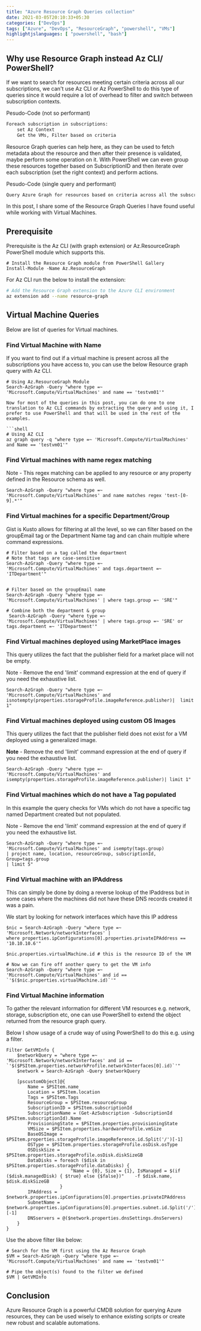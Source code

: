 ```yaml
---
title: "Azure Resource Graph Queries collection"
date: 2021-03-05T20:10:33+05:30
categories: ["DevOps"]
tags: ["Azure", "DevOps", "ResourceGraph", "powershell", "VMs"]
highlightjslanguages: [ "powershell", "bash"]
---
```


## Why use Resource Graph instead Az CLI/ PowerShell?

If we want to search for resources meeting certain criteria across all our subscriptions, we can't use Az CLI or Az PowerShell to do this type of queries since it would require a lot of overhead to filter and switch between subscription contexts.

Pesudo-Code (not so performant)

```txt
Foreach subscription in subscriptions:
    set Az Context
    Get the VMs, Filter based on criteria
```

Resource Graph queries can help here, as they can be used to fetch metadata about the resource and then after their presence is validated, maybe perform some operation on it. With PowerShell we can even group these resources together based on SubscriptionID and then iterate over each subscription (set the right context) and perform actions.

Pesudo-Code (single query and performant)

```txt
Query Azure Graph for resources based on criteria across all the subscriptions
```

In this post, I share some of the Resource Graph Queries I have found useful while working with Virtual Machines.

## Prerequisite

Prerequisite is the Az CLI (with graph extension) or Az.ResourceGraph PowerShell module which supports this.

```pwsh
# Install the Resource Graph module from PowerShell Gallery
Install-Module -Name Az.ResourceGraph
```

For Az CLI run the below to install the extension:

```bash
# Add the Resource Graph extension to the Azure CLI environment
az extension add --name resource-graph
```

## Virtual Machine Queries

Below are list of queries for Virtual machines.

### Find Virtual Machine with Name

If you want to find out if a virtual machine is present across all the subscriptions you have access to, you can use the below Resource graph query with Az CLI.

```pwsh
# Using Az.ResourceGraph Module
Search-AzGraph -Query "where type =~ 'Microsoft.Compute/VirtualMachines' and name == 'testvm01'"

Now for most of the queries in this post, you can do one to one translation to Az CLI commands by extracting the query and using it, I prefer to use PowerShell and that will be used in the rest of the examples.

```shell
# Using AZ CLI
az graph query -q "where type =~ 'Microsoft.Compute/VirtualMachines' and Name == 'testvm01'"
```

### Find Virtual machines with name regex matching

Note - This regex matching can be applied to any resource or any property defined in the Resource schema as well.

```pwsh
Search-AzGraph -Query "where type =~ 'Microsoft.Compute/VirtualMachines' and name matches regex 'test-[0-9].*'"
```

### Find Virtual machines for a specific Department/Group

Gist is Kusto allows for filtering at all the level, so we can filter based on the groupEmail tag or the Department Name tag and can chain multiple where command expressions.

```pwsh
# Filter based on a tag called the department
# Note that tags are case-sensitive
Search-AzGraph -Query "where type =~ 'Microsoft.Compute/VirtualMachines' and tags.department =~ 'ITDepartment'"
 
 
# Filter based on the groupEmail name
Search-AzGraph -Query "where type =~ 'Microsoft.Compute/VirtualMachines' | where tags.group =~ 'SRE'"
 
# Combine both the department & group
 Search-AzGraph -Query "where type =~ 'Microsoft.Compute/VirtualMachines' | where tags.group =~ 'SRE' or tags.department =~ 'ITDepartment'"
 ```

### Find Virtual machines deployed using MarketPlace images

This query utilizes the fact that the publisher field for a market place will not be empty.

Note - Remove the end 'limit' command expression at the end of query if you need the exhaustive list.

```pwsh
Search-AzGraph -Query "where type =~ 'Microsoft.Compute/VirtualMachines' and isnotempty(properties.storageProfile.imageReference.publisher)|  limit 1"
```

### Find Virtual machines deployed using custom OS Images

This query utilizes the fact that the publisher field does not exist for a VM deployed using a generalized image.

**Note** - Remove the end 'limit' command expression at the end of query if you need the exhaustive list.

```pwsh
Search-AzGraph -Query "where type =~ 'Microsoft.Compute/VirtualMachines' and isempty(properties.storageProfile.imageReference.publisher)| limit 1"
```

### Find Virtual machines which do not have a Tag populated

In this example the query checks for VMs which do not have a specific tag named Department created but not populated.

Note - Remove the end 'limit' command expression at the end of query if you need the exhaustive list.

```pwsh
Search-AzGraph -Query "where type =~ 'Microsoft.Compute/VirtualMachines' and isempty(tags.group)
| project name, location, resourceGroup, subscriptionId, Group=tags.group
| limit 5"
```

### Find Virtual machine with an IPAddress

This can simply be done by doing a reverse lookup of the IPaddress but in some cases where the machines did not have these DNS records created it was a pain.

We start by looking for network interfaces which have this IP address

```pwsh
$nic = Search-AzGraph -Query "where type =~ 'Microsoft.Network/networkInterfaces' |
where properties.ipConfigurations[0].properties.privateIPAddress == '10.10.10.6'"
 
$nic.properties.virtualMachine.id # this is the resource ID of the VM
 
# Now we can fire off another query to get the VM info
Search-AzGraph -Query "where type =~ 'Microsoft.Compute/VirtualMachines' and id == `'$($nic.properties.virtualMachine.id)`'"
```

### Find Virtual Machine information

To gather the relevant information for different VM resources e.g. network, storage, subscription etc, one can use PowerShell to extend the object returned from the resource graph query.

Below I show usage of a crude way of using PowerShell to do this e.g. using a filter.

```pwsh
Filter GetVMInfo {
    $networkQuery = "where type =~ 'Microsoft.Network/networkInterfaces' and id == `'$($PSItem.properties.networkProfile.networkInterfaces[0].id)`'"
    $network = Search-AzGraph -Query $networkQuery
  
    [pscustomObject]@{
        Name = $PSItem.name
        Location = $PSItem.location
        Tags = $PSItem.Tags
        ResourceGroup = $PSItem.resourceGroup
        SubscriptionID = $PSItem.subscriptionId
        SubscriptionName = (Get-AzSubscription -SubscriptionId $PSItem.subscriptionId).Name
        ProvisioningState = $PSItem.properties.provisioningState
        VMSize = $PSItem.properties.hardwareProfile.vmSize
        BaseOSImage = $PSItem.properties.storageProfile.imageReference.id.Split('/')[-1]
        OSType = $PSItem.properties.storageProfile.osDisk.osType
        OSDiskSize = $PSItem.properties.storageProfile.osDisk.diskSizeGB
        DataDisks = foreach ($disk in $PSItem.properties.storageProfile.dataDisks) {
                        "Name = {0}, Size = {1}, IsManaged = $(if ($disk.managedDisk) { $true} else {$false})"    -f $disk.name, $disk.diskSizeGB
                    }
        IPAddress = $network.properties.ipConfigurations[0].properties.privateIPAddress
        SubnetName = $network.properties.ipConfigurations[0].properties.subnet.id.Split('/')[-1]
        DNSservers = @($network.properties.dnsSettings.dnsServers)
    }
}
```

Use the above filter like below:

```pwsh
# Search for the VM first using the Az Resurce Graph
$VM = Search-AzGraph -Query "where type =~ 'Microsoft.Compute/VirtualMachines' and name == 'testvm01'"

# Pipe the object(s) found to the filter we defined
$VM | GetVMInfo
```

## Conclusion

Azure Resource Graph is a powerful CMDB solution for querying Azure resources, they can be used wisely to enhance existing scripts or create new robust and scalable automations.